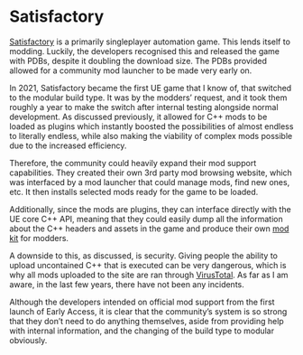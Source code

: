# Satisfactory
[Satisfactory](https://www.satisfactorygame.com/) is a primarily singleplayer automation game. This lends itself to modding. Luckily, the developers recognised this and released the game with PDBs, despite it doubling the download size. The PDBs provided allowed for a community mod launcher to be made very early on. 

In 2021, Satisfactory became the first UE game that I know of, that switched to the modular build type. It was by the modders’ request, and it took them roughly a year to make the switch after internal testing alongside normal development. As discussed previously, it allowed for C++ mods to be loaded as plugins which instantly boosted the possibilities of almost endless to literally endless, while also making the viability of complex mods possible due to the increased efficiency.

Therefore, the community could heavily expand their mod support capabilities. They created their own 3rd party mod browsing website, which was interfaced by a mod launcher that could manage mods, find new ones, etc. It then installs selected mods ready for the game to be loaded.

Additionally, since the mods are plugins, they can interface directly with the UE core C++ API, meaning that they could easily dump all the information about the C++ headers and assets in the game and produce their own [mod kit](https://github.com/mircearoata/satisfactory-modding) for modders.

A downside to this, as discussed, is security. Giving people the ability to upload uncontained C++ that is executed can be very dangerous, which is why all mods uploaded to the site are ran through [VirusTotal](https://www.virustotal.com/gui/home/upload). As far as I am aware, in the last few years, there have not been any incidents.

Although the developers intended on official mod support from the first launch of Early Access, it is clear that the community’s system is so strong that they don’t need to do anything themselves, aside from providing help with internal information, and the changing of the build type to modular obviously.
